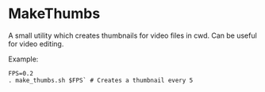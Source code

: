 # MakeThumbs
A small utility which creates thumbnails for video files in cwd. Can be useful for video editing.

Example:
```
FPS=0.2
. make_thumbs.sh $FPS` # Creates a thumbnail every 5
```
